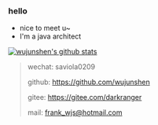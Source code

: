 ### hello

- nice to meet u~
- I'm a java architect

[![wujunshen's github stats](https://github-readme-stats.vercel.app/api?username=wujunshen)](https://github.com/wujunshen/github-readme-stats)
> wechat: saviola0209
>
> github: https://github.com/wujunshen
>
> gitee: https://gitee.com/darkranger
>
> mail: frank_wjs@hotmail.com

